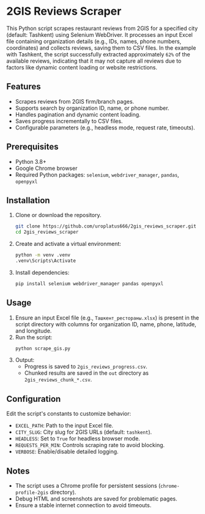 # 2GIS Reviews Scraper

This Python script scrapes restaurant reviews from 2GIS for a specified city (default: Tashkent) using Selenium WebDriver. It processes an input Excel file containing organization details (e.g., IDs, names, phone numbers, coordinates) and collects reviews, saving them to CSV files. In the example with Tashkent, the script successfully extracted approximately `62%` of the available reviews, indicating that it may not capture all reviews due to factors like dynamic content loading or website restrictions.

## Features
- Scrapes reviews from 2GIS firm/branch pages.
- Supports search by organization ID, name, or phone number.
- Handles pagination and dynamic content loading.
- Saves progress incrementally to CSV files.
- Configurable parameters (e.g., headless mode, request rate, timeouts).

## Prerequisites
- Python 3.8+
- Google Chrome browser
- Required Python packages: `selenium`, `webdriver_manager`, `pandas`, `openpyxl`

## Installation
1. Clone or download the repository.
   ```bash
   git clone https://github.com/uroplatus666/2gis_reviews_scraper.git
   cd 2gis_reviews_scraper
   ```
3. Create and activate a virtual environment:
   ```bash
   python -m venv .venv
   .venv\Scripts\Activate
   ```
4. Install dependencies:
   ```bash
   pip install selenium webdriver_manager pandas openpyxl
   ```

## Usage
1. Ensure an input Excel file (e.g., `Ташкент_рестораны.xlsx`) is present in the script directory with columns for organization ID, name, phone, latitude, and longitude.
2. Run the script:
   ```bash
   python scrape_gis.py
   ```
3. Output:
   - Progress is saved to `2gis_reviews_progress.csv`.
   - Chunked results are saved in the `out` directory as `2gis_reviews_chunk_*.csv`.

## Configuration
Edit the script's constants to customize behavior:
- `EXCEL_PATH`: Path to the input Excel file.
- `CITY_SLUG`: City slug for 2GIS URLs (default: `tashkent`).
- `HEADLESS`: Set to `True` for headless browser mode.
- `REQUESTS_PER_MIN`: Controls scraping rate to avoid blocking.
- `VERBOSE`: Enable/disable detailed logging.

## Notes
- The script uses a Chrome profile for persistent sessions (`chrome-profile-2gis` directory).
- Debug HTML and screenshots are saved for problematic pages.
- Ensure a stable internet connection to avoid timeouts.
